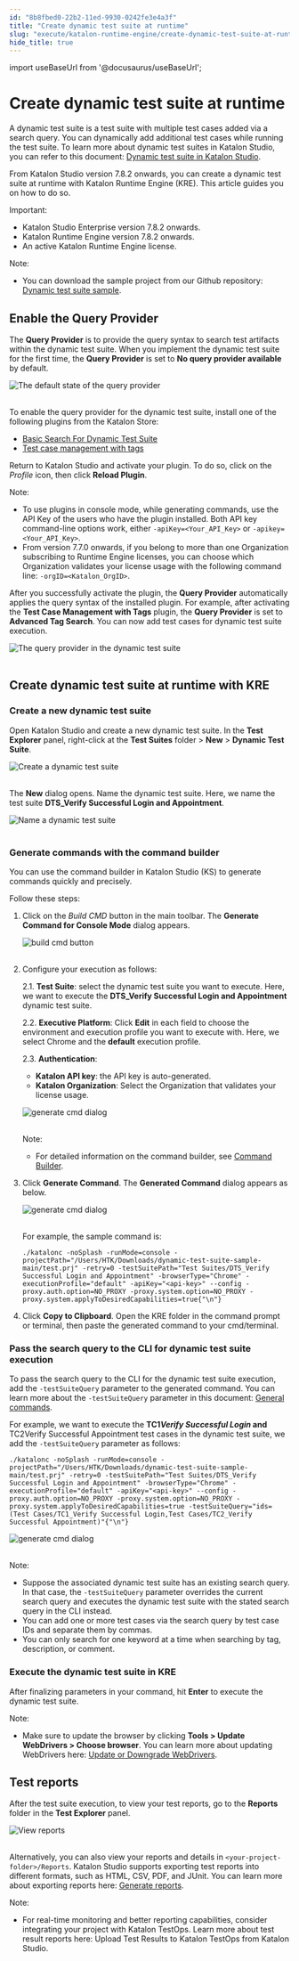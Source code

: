 ```yaml
---
id: "8b8fbed0-22b2-11ed-9930-0242fe3e4a3f"
title: "Create dynamic test suite at runtime"
slug: "execute/katalon-runtime-engine/create-dynamic-test-suite-at-runtime"
hide_title: true
---
```

import useBaseUrl from '@docusaurus/useBaseUrl';


# <a id="id" class="anchor_top_offset"/><a id="ariaid-title1" class="anchor_top_offset"/>Create dynamic test suite at runtime

<p xmlns="http://www.w3.org/1999/xhtml" className="p">A dynamic test suite is a test suite with multiple test cases   added via a search query. You can dynamically add additional test   cases while running the test suite. To learn more about dynamic   test suites in Katalon Studio, you can refer to this document: <a className="xref" href="/docs/organize/manage-tests/dynamic-test-suite/manage-dynamic-test-suites-in-katalon-studio">Dynamic     test suite in Katalon Studio</a>.</p> 
<p xmlns="http://www.w3.org/1999/xhtml" className="p">From Katalon Studio version 7.8.2 onwards, you can create a   dynamic test suite at runtime with Katalon Runtime Engine (KRE).   This article guides you on how to do so.</p> 
<div xmlns="http://www.w3.org/1999/xhtml" className="note important note_important"><span className="note__title">Important:</span> 
  <ul className="ul"><li className="li">Katalon Studio Enterprise version 7.8.2 onwards.</li><li className="li">Katalon Runtime Engine version 7.8.2 onwards.</li><li className="li">An active Katalon Runtime Engine license.</li></ul>
</div>
<div xmlns="http://www.w3.org/1999/xhtml" className="note note note_note"><span className="note__title">Note:</span> 
  <ul className="ul"><li className="li"><p className="p">You can download the sample project from our Github repository:
        <a className="xref j-external-link" href="https://github.com/katalon-studio-samples/dynamic-test-suite-sample" target="_blank">Dynamic
          test suite sample</a>.</p></li></ul>
</div>

## <a id="id_1" class="anchor_top_offset"/>Enable the Query Provider

<p xmlns="http://www.w3.org/1999/xhtml" className="p">The <strong className="ph b">Query Provider</strong> is to provide the query syntax to search test artifacts within the dynamic test suite. When you implement the dynamic test suite for the first time, the <strong className="ph b">Query Provider</strong> is set to <strong className="ph b">No query provider available</strong> by default.</p> 
<p xmlns="http://www.w3.org/1999/xhtml" className="p"> <img className="image" src={useBaseUrl("https://github.com/katalon-studio/docs-images/raw/master/katalon-studio/docs/dynamic-querying-test-suite/dynamic-ts.png")} alt="The default state of the query provider" /><br /><br /> </p> 
<p xmlns="http://www.w3.org/1999/xhtml" className="p">To enable the query provider for the dynamic test suite, install one of the following plugins from the Katalon Store:</p> 
<ul xmlns="http://www.w3.org/1999/xhtml" className="ul"><li className="li"> <a className="xref j-external-link" href="https://store.katalon.com/product/2/Basic-Search-For-Dynamic-Test-Suite" target="_blank">Basic Search For Dynamic Test Suite</a>   </li><li className="li"> <a className="xref j-external-link" href="https://store.katalon.com/product/6/Test-Case-Management-with-Tags" target="_blank">Test case management with tags</a>   </li></ul> 
<p xmlns="http://www.w3.org/1999/xhtml" className="p">Return to Katalon Studio and activate your plugin. To do so, click on the <em className="ph i">Profile</em> icon, then click <strong className="ph b">Reload Plugin</strong>.</p> 
<div xmlns="http://www.w3.org/1999/xhtml" className="note note note_note"><span className="note__title">Note:</span> 
  <ul className="ul"><li className="li">To use plugins in console mode, while generating commands, use the API Key of the users who have the plugin installed. Both API key command-line options work, either <code className="ph codeph">-apiKey=&lt;Your_API_Key&gt;</code> or <code className="ph codeph">-apikey=&lt;Your_API_Key&gt;</code>.</li><li className="li">From version 7.7.0 onwards, if you belong to more than one Organization subscribing to Runtime Engine licenses, you can choose which Organization validates your license usage with the following command line: <code className="ph codeph">-orgID=&lt;Katalon_OrgID&gt;</code>.</li></ul>
</div>
<p xmlns="http://www.w3.org/1999/xhtml" className="p">After you successfully activate the plugin, the <strong className="ph b">Query Provider</strong> automatically applies the query syntax of the installed plugin. For example, after activating the <strong className="ph b">Test Case Management with Tags</strong> plugin, the <strong className="ph b">Query Provider</strong> is set to <strong className="ph b">Advanced Tag Search</strong>. You can now add test cases for dynamic test suite execution.</p> 
<p xmlns="http://www.w3.org/1999/xhtml" className="p"> <img className="image" src={useBaseUrl("https://github.com/katalon-studio/docs-images/raw/master/katalon-studio/docs/dynamic-test-suite-kre/KS-8.2.5-The-query-provider.png")} alt="The query provider in the dynamic test suite" /><br /><br /> </p> 
    

## <a id="id_2" class="anchor_top_offset"/>Create dynamic test suite at runtime with KRE

    
                  

### <a id="id_3" class="anchor_top_offset"/>Create a new dynamic test suite

<p xmlns="http://www.w3.org/1999/xhtml" className="p">Open Katalon Studio and create a new dynamic test suite. In the <strong className="ph b">Test Explorer</strong> panel, right-click at the <strong className="ph b">Test Suites</strong> folder &gt; <strong className="ph b">New</strong> &gt; <strong className="ph b">Dynamic Test Suite</strong>.</p> 
<p xmlns="http://www.w3.org/1999/xhtml" className="p"> <img className="image" src={useBaseUrl("https://github.com/katalon-studio/docs-images/raw/master/katalon-studio/docs/dynamic-test-suite-ks/KS-DYNAMIC-Create-a-new-dynamic-test-suite.png")} alt="Create a dynamic test suite" /><br /><br /> </p> 
<p xmlns="http://www.w3.org/1999/xhtml" className="p">The <strong className="ph b">New</strong> dialog opens. Name the dynamic test suite. Here, we name the test suite <strong className="ph b">DTS_Verify Successful Login and Appointment</strong>.</p> 
<p xmlns="http://www.w3.org/1999/xhtml" className="p"> <img className="image" src={useBaseUrl("https://github.com/katalon-studio/docs-images/raw/master/katalon-studio/docs/dynamic-test-suite-kre/KS-8.2.5-Name-DTS.png")} width={600} alt="Name a dynamic test suite" /><br /><br /> </p> 

### <a id="id_4" class="anchor_top_offset"/>Generate commands with the command builder

<p xmlns="http://www.w3.org/1999/xhtml" className="p">You can use the command builder in Katalon Studio (KS) to generate commands quickly and precisely.</p> 
<p xmlns="http://www.w3.org/1999/xhtml" className="p">Follow these steps:</p> 
<ol xmlns="http://www.w3.org/1999/xhtml" className="ol"><li className="li">     <p className="p">Click on the <em className="ph i">Build CMD</em> button in the main toolbar. The <strong className="ph b">Generate Command for Console Mode</strong> dialog appears.</p>     <p className="p"> <img className="image" src={useBaseUrl("https://github.com/katalon-studio/docs-images/raw/master/katalon-testcloud/studio-integration/comand-builder-icon.png")} alt="build cmd button" /><br /><br />     </p>   </li><li className="li">     <p className="p">Configure your execution as follows:</p>     <p className="p">2.1. <strong className="ph b">Test Suite</strong>: select the dynamic test suite you want to execute. Here, we want to execute the <strong className="ph b">DTS_Verify Successful Login and Appointment</strong> dynamic test suite.</p>     <p className="p">2.2. <strong className="ph b">Executive Platform</strong>: Click <strong className="ph b">Edit</strong> in each field to choose the environment and execution profile you want to execute with. Here, we select Chrome and the <strong className="ph b">default</strong> execution profile.</p>     <p className="p">2.3. <strong className="ph b">Authentication</strong>:</p>     <ul className="ul"><li className="li"> <strong className="ph b">Katalon API key</strong>: the API key is auto-generated.</li><li className="li"> <strong className="ph b">Katalon Organization</strong>: Select the Organization that validates your license usage.</li></ul>     <p className="p"> <img className="image" src={useBaseUrl("https://github.com/katalon-studio/docs-images/raw/master/katalon-studio/docs/dynamic-test-suite-kre/KS-8.2.5-Command-builder.png")} width={700} alt="generate cmd dialog" /><br /><br />     </p>     <div className="note note note_note"><span className="note__title">Note:</span>        <ul className="ul"><li className="li">           <p className="p">For detailed information on the command builder, see <a className="xref" href="/docs/execute/katalon-runtime-engine/get-started-with-katalon-runtime-engine#id_10">Command Builder</a>.</p>         </li></ul>     </div>   </li><li className="li">     <p className="p">Click <strong className="ph b">Generate Command</strong>. The <strong className="ph b">Generated Command</strong> dialog appears as below.</p>     <p className="p"> <img className="image" src={useBaseUrl("https://github.com/katalon-studio/docs-images/raw/master/katalon-studio/docs/dynamic-test-suite-kre/KS-8.2.5-Generated-command.png")} width={600} alt="generate cmd dialog" /><br /><br />     </p>     <p className="p">For example, the sample command is:</p>     <pre className="pre codeblock"><code>./katalonc -noSplash -runMode=console -projectPath="/Users/HTK/Downloads/dynamic-test-suite-sample-main/test.prj" -retry=0 -testSuitePath="Test Suites/DTS_Verify Successful Login and Appointment" -browserType="Chrome" -executionProfile="default" -apiKey="&lt;api-key&gt;" --config -proxy.auth.option=NO_PROXY -proxy.system.option=NO_PROXY -proxy.system.applyToDesiredCapabilities=true{"\n"}</code></pre>   </li><li className="li">     <p className="p">Click <strong className="ph b">Copy to Clipboard</strong>. Open the KRE folder in the command prompt or terminal, then paste the generated command to your cmd/terminal.</p>   </li></ol> 

### <a id="id_5" class="anchor_top_offset"/>Pass the search query to the CLI for dynamic test suite execution

<p xmlns="http://www.w3.org/1999/xhtml" className="p">To pass the search query to the CLI for the dynamic test suite execution, add the <code className="ph codeph">-testSuiteQuery</code> parameter to the generated command. You can learn more about the <code className="ph codeph">-testSuiteQuery</code> parameter in this document: <a className="xref" href="/docs/execute/katalon-runtime-engine/command-line-syntax-in-katalon-runtime-engine#concept-1437">General commands</a>.</p> 
<p xmlns="http://www.w3.org/1999/xhtml" className="p">For example, we want to execute the <strong className="ph b">TC1<em className="ph i">Verify Successful Login</em> and</strong> TC2Verify Successful Appointment test cases in the dynamic test suite, we add the <code className="ph codeph">-testSuiteQuery</code> parameter as follows:</p> 
<pre xmlns="http://www.w3.org/1999/xhtml" className="pre codeblock"><code>./katalonc -noSplash -runMode=console -projectPath="/Users/HTK/Downloads/dynamic-test-suite-sample-main/test.prj" -retry=0 -testSuitePath="Test Suites/DTS_Verify Successful Login and Appointment" -browserType="Chrome" -executionProfile="default" -apiKey="&lt;api-key&gt;" --config -proxy.auth.option=NO_PROXY -proxy.system.option=NO_PROXY -proxy.system.applyToDesiredCapabilities=true -testSuiteQuery="ids=(Test Cases/TC1_Verify Successful Login,Test Cases/TC2_Verify Successful Appointment)"{"\n"}</code></pre> 
<p xmlns="http://www.w3.org/1999/xhtml" className="p"> <img className="image" src={useBaseUrl("https://github.com/katalon-studio/docs-images/raw/master/katalon-studio/docs/dynamic-test-suite-kre/KS-8.2.5-Command-line-terminal.png")} alt="generate cmd dialog" /><br /><br /> </p> 
<div xmlns="http://www.w3.org/1999/xhtml" className="note note note_note"><span className="note__title">Note:</span> 
  <ul className="ul"><li className="li">Suppose the associated dynamic test suite has an existing search query. In that case, the <code className="ph codeph">-testSuiteQuery</code> parameter overrides the current search query and executes the dynamic test suite with the stated search query in the CLI instead.</li><li className="li">You can add one or more test cases via the search query by test case IDs and separate them by commas.</li><li className="li">You can only search for one keyword at a time when searching by tag, description, or comment.</li></ul>
</div>

### <a id="id_6" class="anchor_top_offset"/>Execute the dynamic test suite in KRE

<p xmlns="http://www.w3.org/1999/xhtml" className="p">After finalizing parameters in your command, hit   <strong className="ph b">Enter</strong> to execute the dynamic test suite.</p> 
<div xmlns="http://www.w3.org/1999/xhtml" className="note note note_note"><span className="note__title">Note:</span> 
  <ul className="ul"><li className="li"><p className="p">Make sure to update the browser by clicking
        <strong className="ph b">Tools &gt; Update WebDrivers &gt; Choose browser</strong>.
        You can learn more about updating WebDrivers here: <a className="xref" href="/docs/create-tests/manage-projects/set-up-projects/web-testing/handle-webdrivers/upgrade-or-downgrade-webdrivers-in-katalon-studio">Update
          or Downgrade WebDrivers</a>.</p></li></ul>
</div>

## <a id="id_7" class="anchor_top_offset"/>Test reports

<p xmlns="http://www.w3.org/1999/xhtml" className="p">After the test suite execution, to view your test reports, go to the <strong className="ph b">Reports</strong> folder in the <strong className="ph b">Test Explorer</strong> panel.</p> 
<p xmlns="http://www.w3.org/1999/xhtml" className="p"><img className="image" src={useBaseUrl("https://github.com/katalon-studio/docs-images/raw/master/katalon-studio/docs/dynamic-test-suite-kre/KS-8.2.5-view-reports.png")} alt="View reports" /><br /><br /></p> 
<p xmlns="http://www.w3.org/1999/xhtml" className="p">Alternatively, you can also view your reports and details in <code className="ph codeph">&lt;your-project-folder&gt;/Reports</code>. Katalon Studio supports exporting test reports into different formats, such as HTML, CSV, PDF, and JUnit. You can learn more about exporting reports here: <a className="xref" href="/docs/analyze/reports/view-test-reports/view-test-reports-in-katalon-studio/view-test-suite-and-test-suite-collection-reports-in-katalon-studio#id_6">Generate reports</a>.</p> 
<div xmlns="http://www.w3.org/1999/xhtml" className="note note note_note"><span className="note__title">Note:</span> <ul className="ul"><li className="li">For real-time monitoring and better reporting capabilities, consider integrating your project with Katalon TestOps. Learn more about test result reports here: Upload Test Results to Katalon TestOps from Katalon Studio.</li></ul></div>
